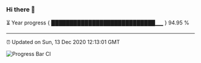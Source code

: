 ### Hi there 👋

⏳ Year progress { ████████████████████████████▁▁ } 94.95 %

---

⏰ Updated on Sun, 13 Dec 2020 12:13:01 GMT

![Progress Bar CI](https://github.com/liununu/liununu/workflows/Progress%20Bar%20CI/badge.svg)
